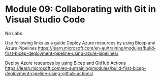 # Module 09: Collaborating with Git in Visual Studio Code

No Labs

Use following links as a guide Deploy Azure resources by using Bicep and Azure Pipelines https://learn.microsoft.com/en-au/training/modules/build-first-bicep-deployment-pipeline-using-azure-pipelines/

Deploy Azure resources by using Bicep and GitHub Actions https://learn.microsoft.com/en-au/training/modules/build-first-bicep-deployment-pipeline-using-github-actions/
